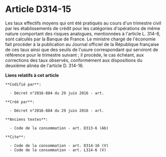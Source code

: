 # Article D314-15

Les taux effectifs moyens qui ont été pratiqués au cours d'un trimestre civil par les établissements de crédit pour les
catégories d'opérations de même nature comportant des risques analogues, mentionnées à l'article L. 314-6, sont calculés par
la Banque de France. Le ministre chargé de l'économie fait procéder à la publication au Journal officiel de la République
française de ces taux ainsi que des seuils de l'usure correspondant qui serviront de référence pour le trimestre suivant ; il
procède, le cas échéant, aux corrections des taux observés, conformément aux dispositions du deuxième alinéa de l'article D.
314-16.

**Liens relatifs à cet article**

	**Codifié par**:

	  - Décret n°2016-884 du 29 juin 2016 - art.

	**Créé par**:

	  - Décret n°2016-884 du 29 juin 2016 - art.

	**Anciens textes**:

	  - Code de la consommation - art. D313-6 (Ab)

	**Cite**:

	  - Code de la consommation - art. D314-16 (V)
	  - Code de la consommation - art. L314-6 (V)
